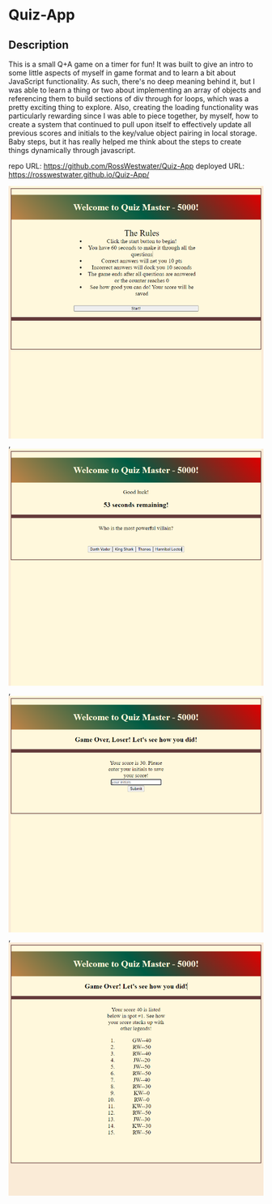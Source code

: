 # Quiz-App
## Description

This is a small Q+A game on a timer for fun! It was built to give an intro to some little aspects of myself in game format and to learn a bit about JavaScript functionality. As such, there's no deep meaning behind it, but I was able to learn a thing or two about implementing an array of objects and referencing them to build sections of div through for loops, which was a pretty exciting thing to explore. Also, creating the loading functionality was particularly rewarding since I was able to piece together, by myself, how to create a system that continued to pull upon itself to effectively update all previous scores and initials to the key/value object pairing in local storage. Baby steps, but it has really helped me think about the steps to create things dynamically through javascript.

repo URL: https://github.com/RossWestwater/Quiz-App 
deployed URL: https://rosswestwater.github.io/Quiz-App/

![screenshot of the intro](/assets/images/Quiz-Time-Start.png),
![screenshot of the first question](/assets/images/Quiz-Time-qstn.png),
![screenshot of the intials for saving your score](/assets/images/Quiz-Time-initials.png),
![screenshot of the resulting score and previous scores](/assets/images/Quiz-Time-End.png)